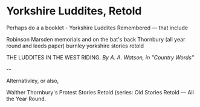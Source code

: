 # Yorkshire Luddites, Retold


Perhaps do a a booklet - Yorkshire Luddites Remembered — that include

Robinson Marsden memorials and on the bat's back
Thornbury (all year round and leeds paper)
burnley yorkshire stories retold

THE LUDDITES IN THE WEST RIDING. *By A. A. Watson, in "Country Words"*


--

Alternativley, or also,

Walther Thornbury's Protest Stories Retold (series: Old Stories Retold — All the Year Round.
